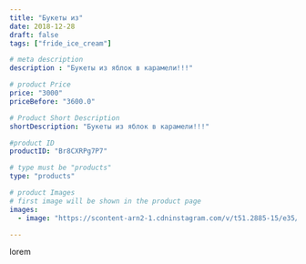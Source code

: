 ```yaml
---
title: "Букеты из"
date: 2018-12-28
draft: false
tags: ["fride_ice_cream"]

# meta description
description : "Букеты из яблок в карамели!!!"

# product Price
price: "3000"
priceBefore: "3600.0"

# Product Short Description
shortDescription: "Букеты из яблок в карамели!!!"

#product ID
productID: "Br8CXRPg7P7"

# type must be "products"
type: "products"

# product Images
# first image will be shown in the product page
images:
  - image: "https://scontent-arn2-1.cdninstagram.com/v/t51.2885-15/e35/46798024_326003904792051_5210508915862926854_n.jpg?se=7&tp=1&_nc_ht=scontent-arn2-1.cdninstagram.com&_nc_cat=103&_nc_ohc=JnCmmRfaOtsAX8svwcn&ccb=7-4&oh=723688371ca08c88e3aa3021553d7ac0&oe=6083B9FD&ig_cache_key=MTk0NDQzOTUzNDI3MjA5OTMyMw%3D%3D.2-ccb7-4"

---
```

lorem

